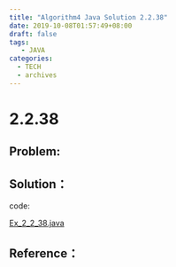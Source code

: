 ```yaml
---
title: "Algorithm4 Java Solution 2.2.38"
date: 2019-10-08T01:57:49+08:00
draft: false
tags:
   - JAVA
categories:
  - TECH
  - archives
---
```



# 2.2.38

## Problem:


## Solution：

code:

[Ex_2_2_38.java](./Ex_2_2_38.java)


## Reference：


